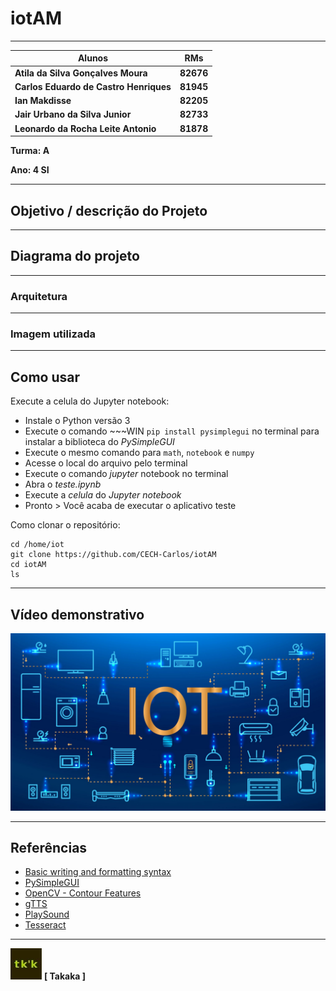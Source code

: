 # iotAM
---

| **Alunos**                           | **RMs**   |
|                  ---                 |    ---    |
|**Atila da Silva Gonçalves Moura**    | **82676** |
|**Carlos Eduardo de Castro Henriques**| **81945** |
|**Ian Makdisse**                      | **82205** |
|**Jair Urbano da Silva Junior**       | **82733** |
|**Leonardo da Rocha Leite Antonio**   | **81878** |

<!--TODO: Pegar o RM do pessoal. -->

**Turma: A**

**Ano: 4 SI**

---
## Objetivo / descrição do Projeto
---
## Diagrama do projeto
---
### Arquitetura
---
### Imagem utilizada
---
## Como usar 

Execute a celula do Jupyter notebook:

* Instale o Python versão 3
* Execute o comando ~~~WIN `pip install pysimplegui` no terminal para instalar a biblioteca do _PySimpleGUI_ 
* Execute o mesmo comando para `math`, `notebook` e `numpy`
* Acesse o local do arquivo pelo terminal
* Execute o comando _jupyter_ notebook no terminal
* Abra o _teste.ipynb_
* Execute a _celula_ do _Jupyter notebook_
* Pronto > Você acaba de executar o aplicativo teste

Como clonar o repositório:

    cd /home/iot
    git clone https://github.com/CECH-Carlos/iotAM
    cd iotAM
    ls

---
## Vídeo demonstrativo

[![youtube.com](./assets/IoT-devices-1.jpg)](https://youtu.be/wv0MEnzSnEs?quality=12)

---

## Referências 

* [Basic writing and formatting syntax](https://docs.github.com/en/github/writing-on-github/getting-started-with-writing-and-formatting-on-github/basic-writing-and-formatting-syntax)
* [PySimpleGUI](https://pysimplegui.readthedocs.io/en/latest/)
* [OpenCV - Contour Features](https://docs.opencv.org/4.x/dd/d49/tutorial_py_contour_features.html)
* [gTTS](https://gtts.readthedocs.io/en/latest/module.html#languages-gtts-lang)
* [PlaySound](https://pypi.org/project/playsound/)
* [Tesseract](https://github.com/UB-Mannheim/tesseract/wiki)


---
![alt text](./assets/takaka_logo_quadrado.jpeg "Logo TAKAKA") __**[ Takaka ]**__ 
